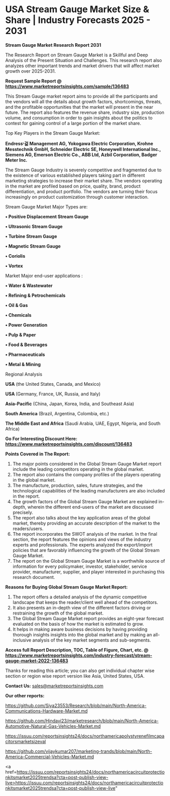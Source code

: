 # USA Stream Gauge Market Size & Share | Industry Forecasts 2025 - 2031

<strong>Stream Gauge Market Research Report 2031</strong>

The Research Report on Stream Gauge Market is a Skillful and Deep Analysis of the Present Situation and Challenges. This research report also analyzes other important trends and market drivers that will affect market growth over 2025-2031.

<strong>Request Sample Report @ <a href=https://www.marketreportsinsights.com/sample/136483>https://www.marketreportsinsights.com/sample/136483</a></strong>

This Stream Gauge market report aims to provide all the participants and the vendors will all the details about growth factors, shortcomings, threats, and the profitable opportunities that the market will present in the near future. The report also features the revenue share, industry size, production volume, and consumption in order to gain insights about the politics to contest for gaining control of a large portion of the market share.

Top Key Players in the Stream Gauge Market:

<strong>Endressᶫ걺 Management AG, Yokogawa Electric Corporation, Krohne Messtechnik GmbH, Schneider Electric SE, Honeywell International Inc., Siemens AG, Emerson Electric Co., ABB Ltd, Azbil Corporation, Badger Meter Inc.</strong>

The Stream Gauge Industry is severely competitive and fragmented due to the existence of various established players taking part in different marketing strategies to increase their market share. The vendors operating in the market are profiled based on price, quality, brand, product differentiation, and product portfolio. The vendors are turning their focus increasingly on product customization through customer interaction.

Stream Gauge Market Major Types are:

<strong>• Positive Displacement Stream Gauge

• Ultrasonic Stream Gauge

• Turbine Stream Gauge

• Magnetic Stream Gauge

• Coriolis

• Vortex</strong>

Market Major end-user applications :

<strong>• Water & Wastewater

• Refining & Petrochemicals

• Oil & Gas

• Chemicals

• Power Generation

• Pulp & Paper

• Food & Beverages

• Pharmaceuticals

• Metal & Mining</strong>

Regional Analysis

</u><strong><b>USA</b></strong> (the United States, Canada, and Mexico)

<strong><b>USA </b></strong>(Germany, France, UK, Russia, and Italy)

<strong><b>Asia-Pacific</b></strong> (China, Japan, Korea, India, and Southeast Asia)

<strong><b>South America</b></strong> (Brazil, Argentina, Colombia, etc.)

<strong><b>The Middle East and Africa</b></strong> (Saudi Arabia, UAE, Egypt, Nigeria, and South Africa)

<strong>Go For Interesting Discount Here: <a href=https://www.marketreportsinsights.com/discount/136483>https://www.marketreportsinsights.com/discount/136483</a></strong>

<strong>Points Covered in The Report:</strong>
<ol>
  <li>The major points considered in the Global Stream Gauge Market report include the leading competitors operating in the global market.</li>
  <li>The report also contains the company profiles of the players operating in the global market.</li>
  <li>The manufacture, production, sales, future strategies, and the technological capabilities of the leading manufacturers are also included in the report.</li>
  <li>The growth factors of the Global Stream Gauge Market are explained in-depth, wherein the different end-users of the market are discussed precisely.</li>
  <li>The report also talks about the key application areas of the global market, thereby providing an accurate description of the market to the readers/users.</li>
  <li>The report incorporates the SWOT analysis of the market. In the final section, the report features the opinions and views of the industry experts and professionals. The experts analyzed the export/import policies that are favorably influencing the growth of the Global Stream Gauge Market.</li>
  <li>The report on the Global Stream Gauge Market is a worthwhile source of information for every policymaker, investor, stakeholder, service provider, manufacturer, supplier, and player interested in purchasing this research document.</li>
</ol>
<strong>Reasons for Buying Global Stream Gauge Market Report:</strong>

<ol>
  <li>The report offers a detailed analysis of the dynamic competitive landscape that keeps the reader/client well ahead of the competitors.</li>
  <li>It also presents an in-depth view of the different factors driving or restraining the growth of the global market.</li>
  <li>The Global Stream Gauge Market report provides an eight-year forecast evaluated on the basis of how the market is estimated to grow.</li>
  <li>It helps in making aware business decisions by having providing thorough insights insights into the global market and by making an all-inclusive analysis of the key market segments and sub-segments.</li>
</ol>
<strong>Access full Report Description, TOC, Table of Figure, Chart, etc. @ <a href=https://www.marketreportsinsights.com/industry-forecast/stream-gauge-market-2022-136483>https://www.marketreportsinsights.com/industry-forecast/stream-gauge-market-2022-136483</a></strong>


Thanks for reading this article; you can also get individual chapter wise section or region wise report version like Asia, United States, USA.

<strong>Contact Us:</strong>
sales@marketreportsinsights.com

<strong>Our other reports:</strong>

<a href=https://github.com/Siya23553/Research/blob/main/North-America-Communications-Hardware-Market.md>https://github.com/Siya23553/Research/blob/main/North-America-Communications-Hardware-Market.md</a>

<a href=https://github.com/Hindavi23/marketresearch/blob/main/North-America-Automotive-Natural-Gas-Vehicles-Market.md>https://github.com/Hindavi23/marketresearch/blob/main/North-America-Automotive-Natural-Gas-Vehicles-Market.md</a>

<a href=https://issuu.com/reportsinsights24/docs/northamericapolystyrenefilmcapacitorsmarketsizeval>https://issuu.com/reportsinsights24/docs/northamericapolystyrenefilmcapacitorsmarketsizeval</a>

<a href=https://github.com/vijaykumar207/marketing-trands/blob/main/North-America-Commercial-Vehicles-Market.md>https://github.com/vijaykumar207/marketing-trands/blob/main/North-America-Commercial-Vehicles-Market.md</a>

<a href=https://issuu.com/reportsinsights24/docs/northamericacircuitprotectionkitsmarket2025trendsa?cta=post-publish-view-live>https://issuu.com/reportsinsights24/docs/northamericacircuitprotectionkitsmarket2025trendsa?cta=post-publish-view-live</a>"
